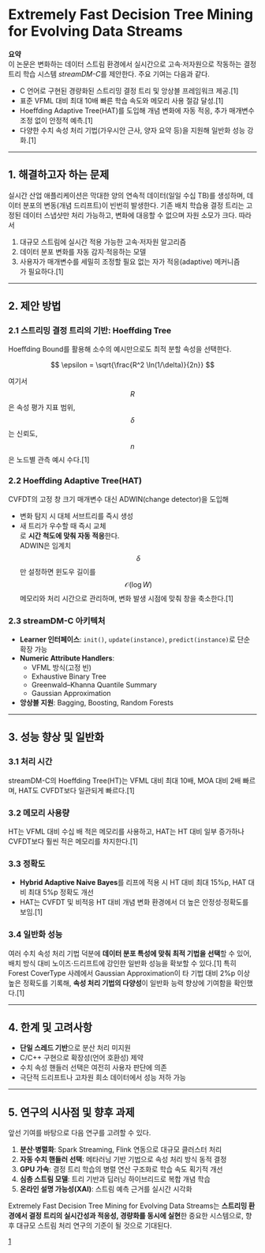 # Extremely Fast Decision Tree Mining for Evolving Data Streams

**요약**  
이 논문은 변화하는 데이터 스트림 환경에서 실시간으로 고속·저자원으로 작동하는 결정 트리 학습 시스템 *streamDM-C*를 제안한다. 주요 기여는 다음과 같다.  
- C 언어로 구현된 경량화된 스트리밍 결정 트리 및 앙상블 프레임워크 제공.[1]
- 표준 VFML 대비 최대 10배 빠른 학습 속도와 메모리 사용 절감 달성.[1]
- Hoeffding Adaptive Tree(HAT)를 도입해 개념 변화에 자동 적응, 추가 매개변수 조정 없이 안정적 예측.[1]
- 다양한 수치 속성 처리 기법(가우시안 근사, 양자 요약 등)을 지원해 일반화 성능 강화.[1]

***

## 1. 해결하고자 하는 문제  
실시간 산업 애플리케이션은 막대한 양의 연속적 데이터(일일 수십 TB)를 생성하며, 데이터 분포의 변동(개념 드리프트)이 빈번히 발생한다. 기존 배치 학습용 결정 트리는 고정된 데이터 스냅샷만 처리 가능하고, 변화에 대응할 수 없으며 자원 소모가 크다. 따라서  
1. 대규모 스트림에 실시간 적용 가능한 고속·저자원 알고리즘  
2. 데이터 분포 변화를 자동 감지·적응하는 모델  
3. 사용자가 매개변수를 세밀히 조정할 필요 없는 자가 적응(adaptive) 메커니즘  
가 필요하다.[1]

***

## 2. 제안 방법  
### 2.1 스트리밍 결정 트리의 기반: Hoeffding Tree  
Hoeffding Bound를 활용해 소수의 예시만으로도 최적 분할 속성을 선택한다.  

$$
\epsilon = \sqrt{\frac{R^2 \ln(1/\delta)}{2n}}
$$

여기서 $$R$$은 속성 평가 지표 범위, $$\delta$$는 신뢰도, $$n$$은 노드별 관측 예시 수다.[1]

### 2.2 Hoeffding Adaptive Tree(HAT)  
CVFDT의 고정 창 크기 매개변수 대신 ADWIN(change detector)을 도입해  
- 변화 탐지 시 대체 서브트리를 즉시 생성  
- 새 트리가 우수할 때 즉시 교체  
로 **시간 척도에 맞춰 자동 적응**한다.  
ADWIN은 임계치 $$\delta$$만 설정하면 윈도우 길이를 $$\mathcal{O}(\log W)$$ 메모리와 처리 시간으로 관리하며, 변화 발생 시점에 맞춰 창을 축소한다.[1]

### 2.3 streamDM-C 아키텍처  
- **Learner 인터페이스**: `init()`, `update(instance)`, `predict(instance)`로 단순 확장 가능  
- **Numeric Attribute Handlers**:  
  - VFML 방식(고정 빈)  
  - Exhaustive Binary Tree  
  - Greenwald–Khanna Quantile Summary  
  - Gaussian Approximation  
- **앙상블 지원**: Bagging, Boosting, Random Forests  

***

## 3. 성능 향상 및 일반화  
### 3.1 처리 시간  
streamDM-C의 Hoeffding Tree(HT)는 VFML 대비 최대 10배, MOA 대비 2배 빠르며, HAT도 CVFDT보다 일관되게 빠르다.[1]

### 3.2 메모리 사용량  
HT는 VFML 대비 수십 배 적은 메모리를 사용하고, HAT는 HT 대비 일부 증가하나 CVFDT보다 훨씬 적은 메모리를 차지한다.[1]

### 3.3 정확도  
- **Hybrid Adaptive Naive Bayes**를 리프에 적용 시 HT 대비 최대 15%p, HAT 대비 최대 5%p 정확도 개선  
- HAT는 CVFDT 및 비적응 HT 대비 개념 변화 환경에서 더 높은 안정성·정확도를 보임.[1]

### 3.4 일반화 성능  
여러 수치 속성 처리 기법 덕분에 **데이터 분포 특성에 맞춰 최적 기법을 선택**할 수 있어, 배치 방식 대비 노이즈·드리프트에 강인한 일반화 성능을 확보할 수 있다.[1]
특히 Forest CoverType 사례에서 Gaussian Approximation이 타 기법 대비 2%p 이상 높은 정확도를 기록해, **속성 처리 기법의 다양성**이 일반화 능력 향상에 기여함을 확인했다.[1]

***

## 4. 한계 및 고려사항  
- **단일 스레드 기반**으로 분산 처리 미지원  
- C/C++ 구현으로 확장성(언어 호환성) 제약  
- 수치 속성 핸들러 선택은 여전히 사용자 판단에 의존  
- 극단적 드리프트나 고차원 희소 데이터에서 성능 저하 가능  

***

## 5. 연구의 시사점 및 향후 과제  
앞선 기여를 바탕으로 다음 연구를 고려할 수 있다.  
1. **분산·병렬화**: Spark Streaming, Flink 연동으로 대규모 클러스터 처리  
2. **자동 수치 핸들러 선택**: 메타러닝 기반 기법으로 속성 처리 방식 동적 결정  
3. **GPU 가속**: 결정 트리 학습의 병렬 연산 구조화로 학습 속도 획기적 개선  
4. **심층 스트림 모델**: 트리 기반과 딥러닝 하이브리드로 복합 개념 학습  
5. **온라인 설명 가능성(XAI)**: 스트림 예측 근거를 실시간 시각화  

Extremely Fast Decision Tree Mining for Evolving Data Streams는 **스트리밍 환경에서 결정 트리의 실시간성과 적응성, 경량화를 동시에 실현**한 중요한 시스템으로, 향후 대규모 스트림 처리 연구의 기준이 될 것으로 기대된다.

[1](https://ppl-ai-file-upload.s3.amazonaws.com/web/direct-files/attachments/65988149/9c444e8d-0bbd-401f-84ab-6749f0c0e219/3097983.3098139.pdf)
